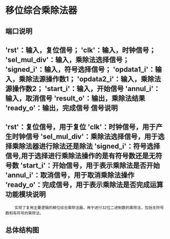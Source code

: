 移位综合乘除法器
=================
端口说明
-----------------
'rst'：输入，复位信号；
'clk'：输入，时钟信号；
'sel_mul_div'：输入，乘除法选择信号；
'signed_i'：输入，符号选择信号；
'opdata1_i'：输入，乘除法源操作数1；
'opdata2_i'：输入，乘除法源操作数2；
'start_i'：输入，开始信号
'annul_i'：输入，取消信号
'result_o'：输出，乘除法结果
'ready_o'：输出，完成信号
信号说明
-----------------
'rst'：复位信号，用于复位
'clk'：时钟信号，用于产生时钟信号
'sel_mul_div'：乘除法选择信号，用于选择乘除法器进行除法还是除法
'signed_i'：符号选择信号,用于选择进行乘除法操作的是有符号数还是无符号数
'start_i'：开始信号，用于表示乘除法是否开始
'annul_i'：取消信号，用于取消乘除法操作
'ready_o'：完成信号，用于表示乘除法是否完成运算
功能模块说明
-----------------
        实现了复用主要逻辑的移位综合乘除法器，用于进行32位二进制数的乘除法，包括无符号数和有符号的乘除法，
总体结构图
----------------
